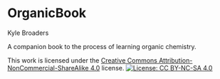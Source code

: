 # OrganicBook

Kyle Broaders

A companion book to the process of learning organic chemistry.

This work is licensed under the [Creative Commons Attribution-NonCommercial-ShareAlike 4.0](https://creativecommons.org/licenses/by-nc-sa/4.0/legalcode) license.
[![License: CC BY-NC-SA 4.0](https://img.shields.io/badge/License-CC%20BY--NC--SA%204.0-lightgrey.svg)](https://creativecommons.org/licenses/by-nc-sa/4.0/)
